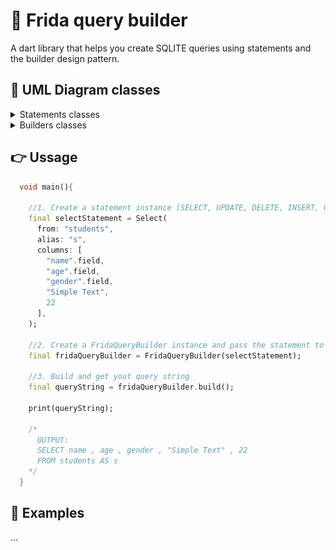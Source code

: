 # 🔨 Frida query builder 

A dart library that helps you create SQLITE queries using statements and the builder design pattern.

## 📄 UML Diagram classes
<details>
<summary>Statements classes</summary>
<img src="out/uml/statementClasses/statement_classes.svg"/>
</details>
<details>
<summary>Builders classes</summary>
<img src="out/uml/buildersClasses/builder_classes.svg"/>
</details>


## 👉 Ussage

```dart
  void main(){

    //1. Create a statement instance (SELECT, UPDATE, DELETE, INSERT, CREATE)
    final selectStatement = Select(
      from: "students", 
      alias: "s", 
      columns: [
        "name".field,
        "age".field,
        "gender".field,
        "Simple Text",
        22
      ],
    );

    //2. Create a FridaQueryBuilder instance and pass the statement to the constructor
    final fridaQueryBuilder = FridaQueryBuilder(selectStatement);

    //3. Build and get yout query string
    final queryString = fridaQueryBuilder.build();

    print(queryString);

    /* 
      OUTPUT:
      SELECT name , age , gender , "Simple Text" , 22
      FROM students AS s
    */
  }

```

## 🧪 Examples

...
